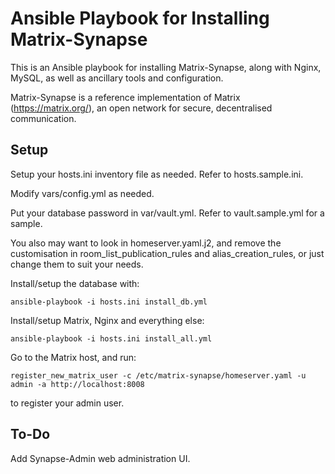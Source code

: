 # Ansible Playbook for Installing Matrix-Synapse

This is an Ansible playbook for installing Matrix-Synapse, along with Nginx, MySQL, as well as
ancillary tools and configuration.

Matrix-Synapse is a reference implementation of Matrix (https://matrix.org/), an open network
for secure, decentralised communication.

## Setup

Setup your hosts.ini inventory file as needed. Refer to hosts.sample.ini.

Modify vars/config.yml as needed.

Put your database password in var/vault.yml. Refer to vault.sample.yml for a sample.

You also may want to look in homeserver.yaml.j2, and remove the customisation in room_list_publication_rules and alias_creation_rules, or just change them to suit your needs.

Install/setup the database with:

```
ansible-playbook -i hosts.ini install_db.yml
```

Install/setup Matrix, Nginx and everything else:

```
ansible-playbook -i hosts.ini install_all.yml
```

Go to the Matrix host, and run:

```
register_new_matrix_user -c /etc/matrix-synapse/homeserver.yaml -u admin -a http://localhost:8008
```

to register your admin user.

## To-Do

Add Synapse-Admin web administration UI.
